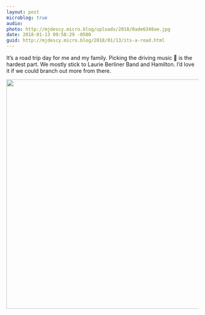 ```yaml
---
layout: post
microblog: true
audio: 
photo: http://mjdescy.micro.blog/uploads/2018/0ade6348ae.jpg
date: 2018-01-13 09:58:29 -0500
guid: http://mjdescy.micro.blog/2018/01/13/its-a-road.html
---
```

It’s a road trip day for me and my family. Picking the driving music 🎵 is the hardest part. We mostly stick to Laurie Berliner Band and Hamilton. I’d love it if we could branch out more from there.

<img src="http://mjdescy.micro.blog/uploads/2018/0ade6348ae.jpg" width="599" height="600" />
